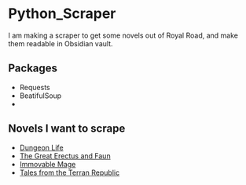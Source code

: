# Python_Scraper

I am making a scraper to get some novels out of Royal Road, and make them readable in Obsidian vault.

## Packages
- Requests
- BeatifulSoup
- 

## Novels I want to scrape
- [Dungeon Life](https://www.royalroad.com/fiction/54476/dungeon-life)
- [The Great Erectus and Faun](https://www.royalroad.com/fiction/50558/the-great-erectus-and-faun)
- [Immovable Mage](https://www.royalroad.com/fiction/39344/immovable-mage)
- [Tales from the Terran Republic](https://www.royalroad.com/fiction/50522/tales-from-the-terran-republic)